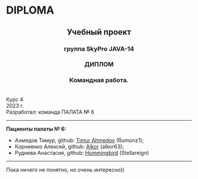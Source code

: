 # DIPLOMA
<h2 align="center"> Учебный проект</h2>
<h3 align="center"> группа SkyPro JAVA-14</h3>
<h3 align="center"> ДИПЛОМ </h3>
<h3 align="center"> Командная работа.</h3>
<br /> Курс 4
<br /> 2023 г.
<br /> Разработал: команда ПАЛАТА № 6 

*****************************

**Пациенты палаты № 6:**

* Ахмедов Тимур, github: [Timur Ahmedov](https://github.com/Rumonz1) (Rumonz1);
* Корниенко Алексей, github: [Alkor](https://github.com/alkor63) (alkor63);
* Руднева Анастасия, github: [Hummingbird](https://github.com/Stellareign) (Stellareign)

*****************************
Пока ничего не понятно, но очень интересно))